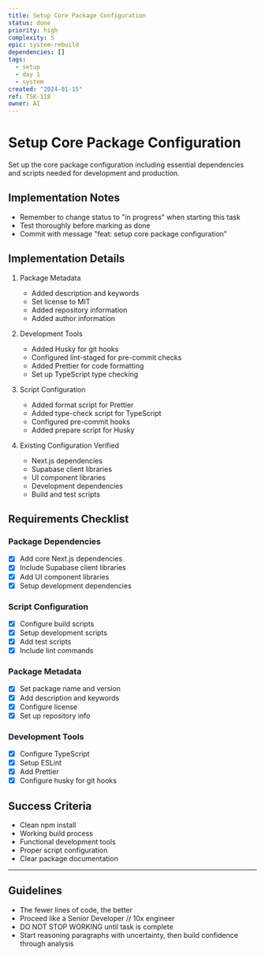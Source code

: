 ```yaml
---
title: Setup Core Package Configuration
status: done
priority: high
complexity: S
epic: system-rebuild
dependencies: []
tags:
  - setup
  - day 1
  - system
created: "2024-01-15"
ref: TSK-118
owner: AI
---
```


# Setup Core Package Configuration

Set up the core package configuration including essential dependencies and scripts needed for development and production.

## Implementation Notes

- Remember to change status to "in progress" when starting this task
- Test thoroughly before marking as done
- Commit with message "feat: setup core package configuration"

## Implementation Details

1. Package Metadata

   - Added description and keywords
   - Set license to MIT
   - Added repository information
   - Added author information

2. Development Tools

   - Added Husky for git hooks
   - Configured lint-staged for pre-commit checks
   - Added Prettier for code formatting
   - Set up TypeScript type checking

3. Script Configuration

   - Added format script for Prettier
   - Added type-check script for TypeScript
   - Configured pre-commit hooks
   - Added prepare script for Husky

4. Existing Configuration Verified
   - Next.js dependencies
   - Supabase client libraries
   - UI component libraries
   - Development dependencies
   - Build and test scripts

## Requirements Checklist

### Package Dependencies

- [x] Add core Next.js dependencies
- [x] Include Supabase client libraries
- [x] Add UI component libraries
- [x] Setup development dependencies

### Script Configuration

- [x] Configure build scripts
- [x] Setup development scripts
- [x] Add test scripts
- [x] Include lint commands

### Package Metadata

- [x] Set package name and version
- [x] Add description and keywords
- [x] Configure license
- [x] Set up repository info

### Development Tools

- [x] Configure TypeScript
- [x] Setup ESLint
- [x] Add Prettier
- [x] Configure husky for git hooks

## Success Criteria

- Clean npm install
- Working build process
- Functional development tools
- Proper script configuration
- Clear package documentation

---

## Guidelines

- The fewer lines of code, the better
- Proceed like a Senior Developer // 10x engineer
- DO NOT STOP WORKING until task is complete
- Start reasoning paragraphs with uncertainty, then build confidence through analysis
